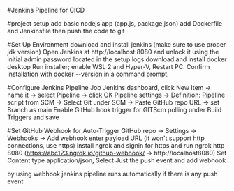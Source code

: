 #Jenkins Pipeline for CICD

#project setup
add basic nodejs app (app.js, package.json) add Dockerfile and Jenkinsfile
then push the code to git

#Set Up Environment
download and install jenkins (make sure to use proper jdk version)
Open Jenkins at http://localhost:8080 and unlock it using the initial admin password located in the setup logs
download and install docker desktop
Run installer; enable WSL 2 and Hyper-V, Restart PC.
Confirm installation with docker --version in a command prompt.

#Configure Jenkins Pipeline Job
Jenkins dashboard, click New Item → name it → select Pipeline → click OK
Pipeline settings → Definition: Pipeline script from SCM → Select Git under SCM → Paste GitHub repo URL → set Branch as main
Enable GitHub hook trigger for GITScm polling under Build Triggers and save

#Set GitHub Webhook for Auto-Trigger
GitHub repo → Settings → Webhooks → Add webhook
enter payload URL (it won't support http connections, use https)
install ngrok and signin for https and run ngrok http 8080 (https://abc123.ngrok.io/github-webhook/ → http://localhost8080)
Set Content type application/json, Select Just the push event and add webhook

by using webhook jenkins pipeline runs automatically if there is any push event
